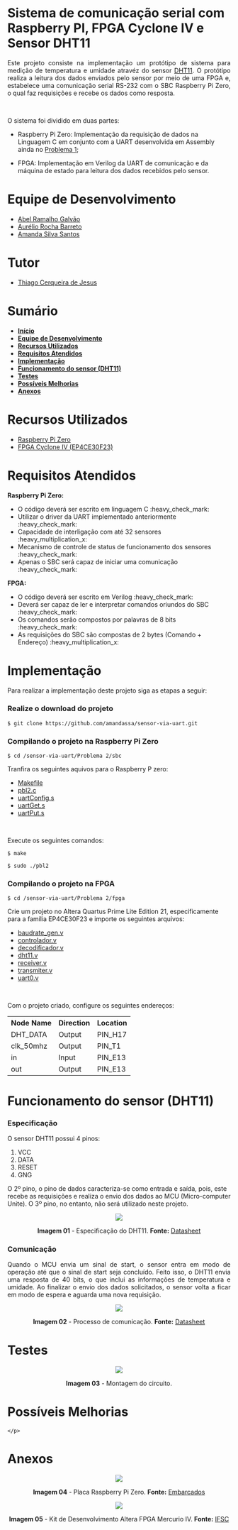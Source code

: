 <div id="inicio">
    <h1>Sistema de comunicação serial com  Raspberry PI, FPGA Cyclone IV e Sensor DHT11</h1>
	<p align="justify"> 
		Este projeto consiste na implementação um protótipo de sistema para medição de temperatura e umidade atravéz do sensor <a href="https://www.mouser.com/datasheet/2/758/DHT11-Technical-Data-Sheet-Translated-Version-1143054.pdf">DHT11</a>. O protótipo realiza a leitura dos dados enviados pelo sensor por meio de uma FPGA e, estabelece uma comunicação serial RS-232 com o SBC Raspberry Pi Zero, o qual faz requisições e recebe os dados como resposta. 	
	</p><br>
    <p>
        O sistema foi dividido em duas partes: 
    </p>
    <ul>
		<li><p>Raspberry Pi Zero: Implementação da requisição de dados na Linguagem C em conjunto com a UART desenvolvida em Assembly ainda no <a href="https://github.com/amandassa/sensor-via-uart/tree/main/Problema%201">Problema 1</a>;</p></li>
		<li><p>FPGA: Implementação em Verilog da UART de comunicação e da máquina de estado para leitura dos dados recebidos pelo sensor.</p></li>
	</ul>	
</div>

<div id="equipe">
    <h1>Equipe de Desenvolvimento</h1>
    <ul>
		<li><a href="https://github.com/argalvao"> Abel Ramalho Galvão</li>
		<li><a href="https://github.com/aureliobarreto"> Aurélio Rocha Barreto </a></li>
        <li><a href="https://github.com/amandassa"> Amanda Silva Santos </a> </li>
	</ul>
    <h1>Tutor</h1>
    <ul>
        <li><a href="https://github.com/thiagocj">Thiago Cerqueira de Jesus</a></li>
    </ul>
</div>

<div id="sumario">
    <h1>Sumário</h1>
	<ul>
		<li><a href="#inicio"> <b>Início</b></li>
        <li><a href="#equipe"> <b>Equipe de Desenvolvimento</b></li>
		<li><a href="#recursos-utilizados"> <b>Recursos Utilizados</b> </a></li>
        <li><a href="#requisitos"> <b>Requisitos Atendidos</b> </a> </li>
		<li><a href="#implementacao"> <b>Implementação</b> </a> </li>
        <li><a href="#funcionamento"> <b>Funcionamento do sensor (DHT11)</b> </a> </li>
        <li><a href="#testes"> <b>Testes</b> </a> </li>
        <li><a href="#melhorias"> <b>Possíveis Melhorias</b> </a> </li>
		<li><a href="#anexos"> <b>Anexos</b> </a></li>
	</ul>	
</div>

<div id="recursos-utilizados">
	<h1> Recursos Utilizados </h1>
	<ul>
        <li><a href="#raspberry-pi-zero">Raspberry Pi Zero</a></li>
		<li><a href="#fpga">FPGA Cyclone IV (EP4CE30F23)</a></li>
	</ul>	
</div>

<div id="requisitos">
    <h1>Requisitos Atendidos</h1>
    <p><b>Raspberry Pi Zero:</b></p>
	<ul>
		<li>O código deverá ser escrito em linguagem C :heavy_check_mark:</li>
		<li>Utilizar o driver da UART implementado anteriormente :heavy_check_mark:</li>
		<li>Capacidade de interligação com até 32 sensores :heavy_multiplication_x:</li>
		<li>Mecanismo de controle de status de funcionamento dos sensores :heavy_check_mark:</li>
        <li>Apenas o SBC será capaz de iniciar uma comunicação :heavy_check_mark:</li>
	</ul>
    <p><b>FPGA:</b></p>
    <ul>
		<li>O código deverá ser escrito em Verilog :heavy_check_mark:</li>
		<li>Deverá ser capaz de ler e interpretar comandos oriundos do SBC :heavy_check_mark:</li>
		<li>Os comandos serão compostos por palavras de 8 bits :heavy_check_mark:</li>
		<li>As requisições do SBC são compostas de 2 bytes (Comando + Endereço) :heavy_multiplication_x:</li>
	</ul>
</div>

<div id="implementacao">
    <h1>Implementação</h1>
    <p>
        Para realizar a implementação deste projeto siga as etapas a seguir:
    </p>
    <h3>Realize o download do projeto</h3>
    <p><code>$ git clone https://github.com/amandassa/sensor-via-uart.git</code></p>
    <h3>Compilando o projeto na Raspberry Pi Zero</h3>
    <p><code>$ cd /sensor-via-uart/Problema 2/sbc</code></p>
    <p>
        Tranfira os seguintes aquivos para o Raspberry P zero: 
    </p>
    <ul>
		<li><a href="https://github.com/amandassa/sensor-via-uart/blob/main/Problema%202/sbc/Makefile">Makefile</a></li>
		<li><a href="https://github.com/amandassa/sensor-via-uart/blob/main/Problema%202/sbc/pbl2.c">pbl2.c</a></li>
        <li><a href="https://github.com/amandassa/sensor-via-uart/blob/main/Problema%202/sbc/uartConfig.s">uartConfig.s</a></li>
        <li><a href="https://github.com/amandassa/sensor-via-uart/blob/main/Problema%202/sbc/uartGet.s">uartGet.s</a></li>
        <li><a href="https://github.com/amandassa/sensor-via-uart/blob/main/Problema%202/sbc/uartPut.s">uartPut.s</a></li>
	</ul><br>
    <p>Execute os seguintes comandos:</p>
    <p><code>$ make</code></p>
    <p><code>$ sudo ./pbl2</code></p>
    <h3>Compilando o projeto na FPGA</h3>
    <p><code>$ cd /sensor-via-uart/Problema 2/fpga</code></p>
    <p>
        Crie um projeto no <it>Altera Quartus Prime Lite Edition 21</it>, especificamente para a família EP4CE30F23 e importe os seguintes arquivos: 
    </p>
    <ul>
		<li><a href="https://github.com/amandassa/sensor-via-uart/tree/main/Problema%202/fpga/baudrate_gen.v">baudrate_gen.v</a></li>
		<li><a href="https://github.com/amandassa/sensor-via-uart/tree/main/Problema%202/fpga/controlador.v">controlador.v</a></li>
        <li><a href="https://github.com/amandassa/sensor-via-uart/tree/main/Problema%202/fpga/decodificador.v">decodificador.v</a></li>
        <li><a href="https://github.com/amandassa/sensor-via-uart/tree/main/Problema%202/fpga/dht11.v">dht11.v</a></li>
        <li><a href="https://github.com/amandassa/sensor-via-uart/tree/main/Problema%202/fpga/receiver.v">receiver.v</a></li>
        <li><a href="https://github.com/amandassa/sensor-via-uart/tree/main/Problema%202/fpga/transmiter.v">transmiter.v</a></li>
        <li><a href="https://github.com/amandassa/sensor-via-uart/tree/main/Problema%202/fpga/uart0.v">uart0.v</a></li>
	</ul><br>
    <p>Com o projeto criado, configure os seguintes endereços:</p>
    <div>
    <table align="center">
    <tr>
        <th>Node Name</th>
        <th>Direction</th>
        <th>Location</th>
    </tr>
    <tr>
        <td>DHT_DATA</td>
        <td>Output</td>
        <td>PIN_H17</td>
    </tr>
    <tr>
        <td>clk_50mhz</td>
        <td>Output</td>
        <td>PIN_T1</td>
    </tr>
    <tr>
        <td>in</td>
        <td>Input</td>
        <td>PIN_E13</td>
    </tr>
    <tr>
        <td>out</td>
        <td>Output</td>
        <td>PIN_E13</td>
    </tr>
    </table>
    </div>
</div>

<div id="funcionamento">
    <h1>Funcionamento do sensor (DHT11)</h1>
    <h3>Especificação</h3>
    <p>
        O sensor DHT11 possui 4 pinos:
    </p>
    <ol>
        <li>VCC</li>
        <li>DATA</li>
        <li>RESET</li>
        <li>GNG</li>
    </ol>
    <p>O 2º pino, o pino de dados caracteriza-se como entrada e saída, pois, este recebe as requisições e realiza o envio dos dados ao MCU (Micro-computer Unite). O 3º pino, no entanto, não será utilizado neste projeto.</p>
    <div id="dht11" style="display: inline_block" align="center">
			<img src="https://github.com/amandassa/sensor-via-uart/blob/main/Problema%202/imagens/application.png"/><br>
		<p>
		<b>Imagem 01</b> - Especificação do DHT11. <b>Fonte:</b> <a href="https://www.mouser.com/datasheet/2/758/DHT11-Technical-Data-Sheet-Translated-Version-1143054.pdf">Datasheet</a>
		</p>
	</div>
    <h3>Comunicação</h3>
    <p align="justify">
    Quando o MCU envia um sinal de start, o sensor entra em modo de operação até que o sinal de start seja concluído. Feito isso, o DHT11 envia uma resposta de 40 bits, o que inclui as informações de temperatura e umidade. Ao finalizar o envio dos dados solicitados, o sensor volta a ficar em modo de espera e aguarda uma nova requisição.
    </p>
    <div id="dht11-communication" style="display: inline_block" align="center">
			<img src="https://github.com/amandassa/sensor-via-uart/blob/main/Problema%202/imagens/communication_process.png"/><br>
		<p>
		<b>Imagem 02</b> - Processo de comunicação. <b>Fonte:</b> <a href="https://www.mouser.com/datasheet/2/758/DHT11-Technical-Data-Sheet-Translated-Version-1143054.pdf">Datasheet</a>
		</p>
	</div>
</div>

<div id="testes">
    <h1>Testes</h1>
    <p>
    <div id="circuito" style="display: inline_block" align="center">
			<img src="https://github.com/amandassa/sensor-via-uart/blob/main/Problema%202/imagens/circuito.jpeg"/><br>
		<p>
		<b>Imagem 03</b> - Montagem do circuito.
		</p>
	</div>
    </p>
</div>

<div id="melhorias">
    <h1>Possíveis Melhorias</h1>
    <p>
    
    </p>
</div>

<div id="anexos">
	<h1> Anexos </h1>
    <div id="raspberry-pi-zero" style="display: inline_block" align="center">
			<img src="https://github.com/amandassa/sensor-via-uart/blob/main/Problema%202/imagens/raspberry.jpg"/><br>
		<p>
		<b>Imagem 04</b> - Placa Raspberry Pi Zero. <b>Fonte:</b> <a href="https://www.embarcados.com.br/raspberry-pi-zero-o-computador-de-5-dolares/">Embarcados</a>
		</p>
	</div>
	<div id="fpga" style="display: inline_block" align="center">
			<img src="https://github.com/amandassa/sensor-via-uart/blob/main/Problema%202/imagens/KitMERCURIO.png"/><br>
		<p>
		<b>Imagem 05</b> - Kit de Desenvolvimento Altera FPGA Mercurio IV. <b>Fonte:</b> <a href="https://wiki.sj.ifsc.edu.br/index.php/Pinagem_dos_dispositivos_de_entrada_e_sa%C3%ADda_do_kit_MERCURIO_IV">IFSC</a>
		</p>
	</div>	
</div>